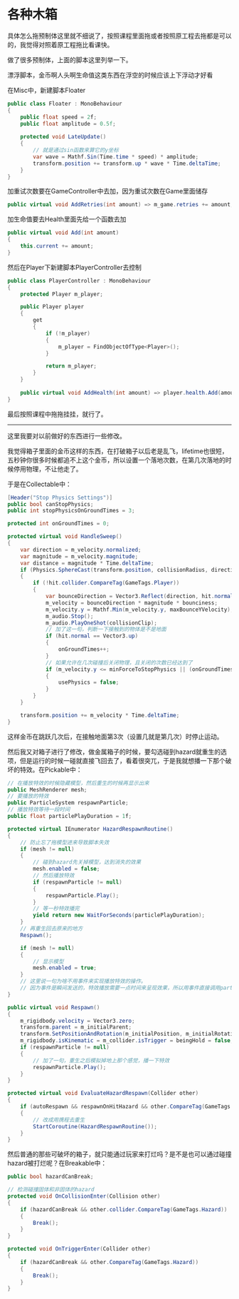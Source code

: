 # 各种木箱

具体怎么拖预制体这里就不细说了，按照课程里面拖或者按照原工程去拖都是可以的，我觉得对照着原工程拖比看课快。

做了很多预制体，上面的脚本这里列举一下。

漂浮脚本，金币啊人头啊生命值这类东西在浮空的时候应该上下浮动才好看

在Misc中，新建脚本Floater

```csharp
public class Floater : MonoBehaviour
{
    public float speed = 2f;
    public float amplitude = 0.5f;
    
    protected void LateUpdate()
    {
        // 就是通过sin函数来算它的y坐标
        var wave = Mathf.Sin(Time.time * speed) * amplitude;
        transform.position += transform.up * wave * Time.deltaTime;
    }
}
```

加重试次数要在GameController中去加，因为重试次数在Game里面储存

```csharp
public virtual void AddRetries(int amount) => m_game.retries += amount;
```

加生命值要去Health里面先给一个函数去加

```csharp
public virtual void Add(int amount)
{
    this.current += amount;
}
```

然后在Player下新建脚本PlayerController去控制

```csharp
public class PlayerController : MonoBehaviour
{
    protected Player m_player;

    public Player player
    {
        get
        {
            if (!m_player)
            {
                m_player = FindObjectOfType<Player>();
            }

            return m_player;
        }
    }
    
    public virtual void AddHealth(int amount) => player.health.Add(amount);
}
```

最后按照课程中拖拖挂挂，就行了。

---

这里我要对以前做好的东西进行一些修改。

我觉得箱子里面的金币这样的东西，在打破箱子以后老是乱飞，lifetime也很短，五秒钟你很多时候都追不上这个金币，所以设置一个落地次数，在第几次落地的时候停用物理，不让他走了。

于是在Collectable中：

```csharp
[Header("Stop Physics Settings")] 
public bool canStopPhysics;
public int stopPhysicsOnGroundTimes = 3;

protected int onGroundTimes = 0;

protected virtual void HandleSweep()
{
    var direction = m_velocity.normalized;
    var magnitude = m_velocity.magnitude;
    var distance = magnitude * Time.deltaTime;
    if (Physics.SphereCast(transform.position, collisionRadius, direction, out var hit, distance, Physics.DefaultRaycastLayers, QueryTriggerInteraction.Ignore))
    {
        if (!hit.collider.CompareTag(GameTags.Player))
        {
            var bounceDirection = Vector3.Reflect(direction, hit.normal);
            m_velocity = bounceDirection * magnitude * bounciness;
            m_velocity.y = Mathf.Min(m_velocity.y, maxBounceYVelocity);
            m_audio.Stop();
            m_audio.PlayOneShot(collisionClip);
            // 加了这一句，判断一下接触到的物体是不是地面
            if (hit.normal == Vector3.up)
            {
                onGroundTimes++;
            }
            // 如果允许在几次碰撞后关闭物理，且关闭的次数已经达到了
            if (m_velocity.y <= minForceToStopPhysics || (onGroundTimes >= stopPhysicsOnGroundTimes && canStopPhysics))
            {
                usePhysics = false;
            }
        }
    }

    transform.position += m_velocity * Time.deltaTime;
}
```

这样金币在跳跃几次后，在接触地面第3次（设置几就是第几次）时停止运动。

然后我又对箱子进行了修改，做金属箱子的时候，要勾选碰到hazard就重生的选项，但是运行的时候一碰就直接飞回去了，看着很突兀，于是我就想播一下那个破坏的特效。在Pickable中：

```csharp
// 在播放特效的时候隐藏模型，然后重生的时候再显示出来
public MeshRenderer mesh;
// 要播放的特效
public ParticleSystem respawnParticle;
// 播放特效等待一段时间
public float particlePlayDuration = 1f;

protected virtual IEnumerator HazardRespawnRoutine()
{
    // 防止忘了拖模型进来导致脚本失效
    if (mesh != null)
    {
        // 碰到hazard先关掉模型，达到消失的效果
        mesh.enabled = false;
        // 然后播放特效
        if (respawnParticle != null)
        {
            respawnParticle.Play();
        }
        // 等一秒特效播完
        yield return new WaitForSeconds(particlePlayDuration);
    }
    // 再重生回去原来的地方
    Respawn();

    if (mesh != null)
    {
        // 显示模型
        mesh.enabled = true;
    }
    // 这里说一句为啥不用事件来实现播放特效的操作。
    // 因为事件是瞬间发送的，特效播放需要一点时间来呈现效果，所以用事件直接调用particle.play()的话就会导致箱子一瞬间回去原来地方，特效也跟着跑了
}

public virtual void Respawn()
{
    m_rigidbody.velocity = Vector3.zero;
    transform.parent = m_initialParent;
    transform.SetPositionAndRotation(m_initialPosition, m_initialRotation);
    m_rigidbody.isKinematic = m_collider.isTrigger = beingHold = false;
    if (respawnParticle != null)
    {
        // 加了一句，重生之后模拟掉地上那个感觉，播一下特效
        respawnParticle.Play();
    }
}

protected virtual void EvaluateHazardRespawn(Collider other)
{
    if (autoRespawn && respawnOnHitHazard && other.CompareTag(GameTags.Hazard))
    {
        // 改成用携程去重生
        StartCoroutine(HazardRespawnRoutine());
    }
}
```

然后普通的那些可破坏的箱子，就只能通过玩家来打烂吗？是不是也可以通过碰撞hazard被打烂呢？在Breakable中：

```csharp
public bool hazardCanBreak;

// 检测碰撞固体和非固体的hazard
protected void OnCollisionEnter(Collision other)
{
    if (hazardCanBreak && other.collider.CompareTag(GameTags.Hazard))
    {
        Break();
    }
}

protected void OnTriggerEnter(Collider other)
{
    if (hazardCanBreak && other.CompareTag(GameTags.Hazard))
    {
        Break();
    }
}
```